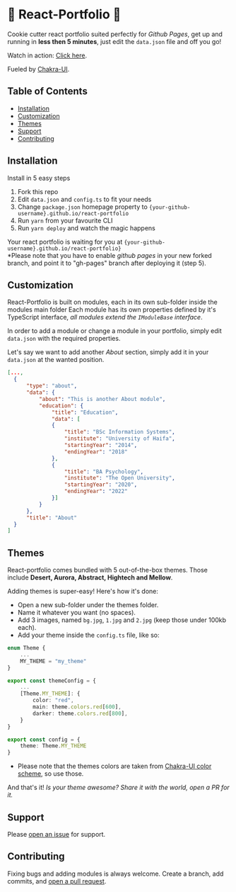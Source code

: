# 🚀 React-Portfolio 🚀

Cookie cutter react portfolio suited perfectly for *Github Pages*, get up and running in **less then 5 minutes**, just edit the `data.json` file and off you go!

Watch in action: [Click here](https://nirtz89.github.io/react-portfolio).

Fueled by [Chakra-UI](https://chakra-ui.com/).

## Table of Contents

- [Installation](#installation)
- [Customization](#usage)
- [Themes](#themes)
- [Support](#support)
- [Contributing](#contributing)

## Installation

Install in 5 easy steps

1. Fork this repo
2. Edit `data.json` and `config.ts` to fit your needs
3. Change `package.json` homepage property to `{your-github-username}.github.io/react-portfolio`
4. Run `yarn` from your favourite CLI
5. Run `yarn deploy` and watch the magic happens

Your react portfolio is waiting for you at `{your-github-username}.github.io/react-portfolio}`  
*Please note that you have to enable *github pages* in your new forked branch, and point it to "gh-pages" branch after deploying it (step 5).

## Customization

React-Portfolio is built on modules, each in its own sub-folder inside the modules main folder
Each module has its own properties defined by it's TypeScript interface, *all modules extend the `IModuleBase` interface*.

In order to add a module or change a module in your portfolio, simply edit `data.json` with the required properties.

Let's say we want to add another *About* section, simply add it in your `data.json` at the wanted position.  
  
  ```json
[...,
    {
        "type": "about",
        "data": {
            "about": "This is another About module",
            "education": {
                "title": "Education",
                "data": [
                {
                    "title": "BSc Information Systems",
                    "institute": "University of Haifa",
                    "startingYear": "2014",
                    "endingYear": "2018"
                },
                {
                    "title": "BA Psychology",
                    "institute": "The Open University",
                    "startingYear": "2020",
                    "endingYear": "2022"
                }]
            }
        },
        "title": "About"
    }
]
  ```

## Themes

React-portfolio comes bundled with 5 out-of-the-box themes.
Those include **Desert, Aurora, Abstract, Hightech and Mellow**.

Adding themes is super-easy! Here's how it's done:  
- Open a new sub-folder under the themes folder.
- Name it whatever you want (no spaces).
- Add 3 images, named `bg.jpg`, `1.jpg` and `2.jpg` (keep those under 100kb each).
- Add your theme inside the `config.ts` file, like so:  
```ts
enum Theme {
    ...
    MY_THEME = "my_theme"
}

export const themeConfig = {
    ...
    [Theme.MY_THEME]: {
        color: "red",
        main: theme.colors.red[600],
        darker: theme.colors.red[800],
    }
}

export const config = {
    theme: Theme.MY_THEME
}
```
- Please note that the themes colors are taken from [Chakra-UI color scheme](https://chakra-ui.com/docs/theming/theme), so use those.

And that's it!
*Is your theme awesome? Share it with the world, open a PR for it.*

## Support

Please [open an issue](https://github.com/nirtz89/react-portfolio/issues/new) for support.

## Contributing

Fixing bugs and adding modules is always welcome.
Create a branch, add commits, and [open a pull request](https://github.com/nirtz89/react-portfolio/compare).
